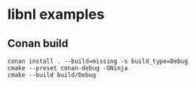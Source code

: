 # libnl examples


## Conan build

```
conan install . --build=missing -s build_type=Debug
cmake --preset conan-debug -GNinja
cmake --build build/Debug
```

